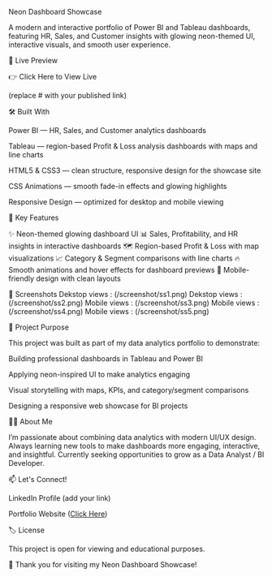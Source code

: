 Neon Dashboard Showcase

A modern and interactive portfolio of Power BI and Tableau dashboards, featuring HR, Sales, and Customer insights with glowing neon-themed UI, interactive visuals, and smooth user experience.

🚀 Live Preview

👉 Click Here to View Live

(replace # with your published link)

🛠️ Built With

Power BI — HR, Sales, and Customer analytics dashboards

Tableau — region-based Profit & Loss analysis dashboards with maps and line charts

HTML5 & CSS3 — clean structure, responsive design for the showcase site

CSS Animations — smooth fade-in effects and glowing highlights

Responsive Design — optimized for desktop and mobile viewing

🎯 Key Features

✨ Neon-themed glowing dashboard UI
📊 Sales, Profitability, and HR insights in interactive dashboards
🗺️ Region-based Profit & Loss with map visualizations
📈 Category & Segment comparisons with line charts
🔥 Smooth animations and hover effects for dashboard previews
📱 Mobile-friendly design with clean layouts

📸 Screenshots
Dekstop views : (/screenshot/ss1.png)
Dekstop views : (/screenshot/ss2.png)
Mobile views : (/screenshot/ss3.png)
Mobile views : (/screenshot/ss4.png)
Mobile views : (/screenshot/ss5.png)

📖 Project Purpose

This project was built as part of my data analytics portfolio to demonstrate:

Building professional dashboards in Tableau and Power BI

Applying neon-inspired UI to make analytics engaging

Visual storytelling with maps, KPIs, and category/segment comparisons

Designing a responsive web showcase for BI projects

👨‍💻 About Me

I’m passionate about combining data analytics with modern UI/UX design.
Always learning new tools to make dashboards more engaging, interactive, and insightful.
Currently seeking opportunities to grow as a Data Analyst / BI Developer.

📫 Let's Connect!

LinkedIn Profile
 (add your link)

Portfolio Website
 ([Click Here](https://neeraj-singh-4263.github.io/Portfolio-Neeraj-Singh/))

🏷️ License

This project is open for viewing and educational purposes.

🌟 Thank you for visiting my Neon Dashboard Showcase!
